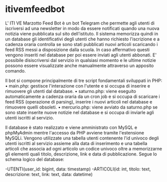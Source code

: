 # itivemfeedbot

L' ITI VE Marzotto Feed Bot è un bot Telegram che permette agli utenti di iscriversi ad una newsletter in modo da essere notificati quando una nuova notizia viene pubblicata sul sito dell'istituto.
Il sistema memorizza quindi in un database gli identificativi degli utenti che hanno richiesto l'iscrizione e a cadenza oraria controlla se sono stati pubblicati nuovi articoli scaricando i feed RSS messi a disposizione dalla scuola.
In caso affermativo questi vengono inseriti nel database per poi essere inviati agli utenti abbonati.
E' possibile disiscriversi dal servizio in qualsiasi momento e le ultime notizie possono essere visualizzate anche manualmente attraverso un apposito comando.

Il bot si compone principalmente di tre script fondamentali sviluppati in PHP:
    • main.php: gestisce l'interazione con l'utente e si occupa di inserire e rimuovere gli utenti dal database.
    • saturno.php: viene eseguito automaticamente a cadenza oraria da un cron job e si occupa di scaricare i feed RSS (operazione di parsing), inserire i nuovi articoli nel database e rimuovere quelli obsoleti.
    • mercurio.php: viene avviato da saturno.php se sono state inserite nuove notizie nel database e si occupa di inviarle agli utenti iscritti al servizio.

Il database è stato realizzato e viene amministrato con MySQL e phpMyAdmin mentre l'accesso da PHP avviene tramite l'estensione MySQLi.
Vengono utilizzate una tabella utenti contenente l'id univoco degli utenti iscritti al servizio assieme alla data di inserimento e una tabella articoli che associa ad ogni articolo un codice univoco oltre a memorizzarne gli elementi quali titolo, descrizione, link e data di pubblicazione.
Segue lo schema logico del database:

-UTENTI(user_id: bigint, data: timestamp)
-ARTICOLI(id: int, titolo: text, descrizione: text, link: text, data: datetime)
